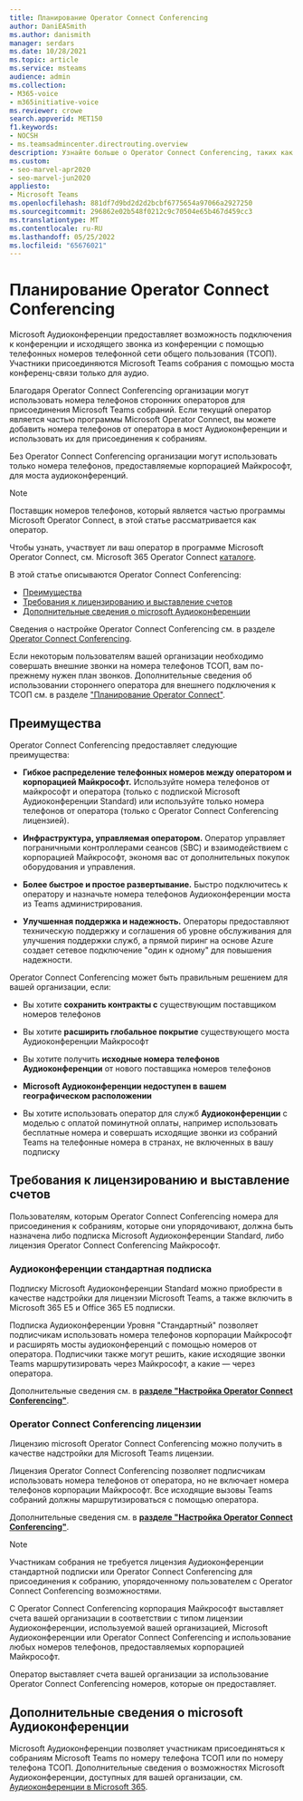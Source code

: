 ```yaml
---
title: Планирование Operator Connect Conferencing
author: DaniEASmith
ms.author: danismith
manager: serdars
ms.date: 10/28/2021
ms.topic: article
ms.service: msteams
audience: admin
ms.collection:
- M365-voice
- m365initiative-voice
ms.reviewer: crowe
search.appverid: MET150
f1.keywords:
- NOCSH
- ms.teamsadmincenter.directrouting.overview
description: Узнайте больше о Operator Connect Conferencing, таких как требования и планирование развертывания.
ms.custom:
- seo-marvel-apr2020
- seo-marvel-jun2020
appliesto:
- Microsoft Teams
ms.openlocfilehash: 881df7d9bd2d2d2bcbf6775654a97066a2927250
ms.sourcegitcommit: 296862e02b548f0212c9c70504e65b467d459cc3
ms.translationtype: MT
ms.contentlocale: ru-RU
ms.lasthandoff: 05/25/2022
ms.locfileid: "65676021"
---
```

# <a name="plan-for-operator-connect-conferencing"></a>Планирование Operator Connect Conferencing

Microsoft Аудиоконференции предоставляет возможность подключения к конференции и исходящего звонка из конференции с помощью телефонных номеров телефонной сети общего пользования (ТСОП).  Участники присоединяются Microsoft Teams собрания с помощью моста конференц-связи только для аудио.

Благодаря Operator Connect Conferencing организации могут использовать номера телефонов сторонних операторов для присоединения Microsoft Teams собраний. Если текущий оператор является частью программы Microsoft Operator Connect, вы можете добавить номера телефонов от оператора в мост Аудиоконференции и использовать их для присоединения к собраниям.

Без Operator Connect Conferencing организации могут использовать только номера телефонов, предоставляемые корпорацией Майкрософт, для моста аудиоконференций.

>[!NOTE]
>Поставщик номеров телефонов, который является частью программы Microsoft Operator Connect, в этой статье рассматривается как оператор.
>
>Чтобы узнать, участвует ли ваш оператор в программе Microsoft Operator Connect, см. Microsoft 365 Operator Connect [каталоге](https://cloudpartners.transform.microsoft.com/practices/microsoft-365-for-operators/directory).

В этой статье описываются Operator Connect Conferencing:

- [Преимущества](#benefits)
- [Требования к лицензированию и выставление счетов](#licensing-requirements-and-billing)
- [Дополнительные сведения о microsoft Аудиоконференции](#additional-information-on-microsoft-audio-conferencing)

Сведения о настройке Operator Connect Conferencing см. в разделе [Operator Connect Conferencing](operator-connect-conferencing-configure.md).

Если некоторым пользователям вашей организации необходимо совершать внешние звонки на номера телефонов ТСОП, вам по-прежнему нужен план звонков. Дополнительные сведения об использовании стороннего оператора для внешнего подключения к ТСОП см. в разделе ["Планирование Operator Connect"](operator-connect-plan.md).

## <a name="benefits"></a>Преимущества

Operator Connect Conferencing предоставляет следующие преимущества:

- **Гибкое распределение телефонных номеров между оператором и корпорацией Майкрософт.** Используйте номера телефонов от майкрософт и оператора (только с подпиской Microsoft Аудиоконференции Standard) или используйте только номера телефонов от оператора (только с Operator Connect Conferencing лицензией).

- **Инфраструктура, управляемая оператором.** Оператор управляет пограничными контроллерами сеансов (SBC) и взаимодействием с корпорацией Майкрософт, экономя вас от дополнительных покупок оборудования и управления.

- **Более быстрое и простое развертывание.** Быстро подключитесь к оператору и назначьте номера телефонов Аудиоконференции моста из Teams администрирования.

- **Улучшенная поддержка и надежность.** Операторы предоставляют техническую поддержку и соглашения об уровне обслуживания для улучшения поддержки служб, а прямой пиринг на основе Azure создает сетевое подключение "один к одному" для повышения надежности.

Operator Connect Conferencing может быть правильным решением для вашей организации, если:

- Вы хотите **сохранить контракты с** существующим поставщиком номеров телефонов

- Вы хотите **расширить глобальное покрытие** существующего моста Аудиоконференции Майкрософт

- Вы хотите получить **исходные номера телефонов Аудиоконференции** от нового поставщика номеров телефонов

- **Microsoft Аудиоконференции недоступен в вашем географическом расположении**

- Вы хотите использовать оператор для служб **Аудиоконференции** с моделью с оплатой поминутной оплаты, например использовать бесплатные номера и совершать исходящие звонки из собраний Teams на телефонные номера в странах, не включенных в вашу подписку

## <a name="licensing-requirements-and-billing"></a>Требования к лицензированию и выставление счетов

Пользователям, которым Operator Connect Conferencing номера для присоединения к собраниям, которые они упорядочивают, должна быть назначена либо подписка Microsoft Аудиоконференции Standard, либо лицензия Operator Connect Conferencing Майкрософт.

### <a name="audio-conferencing-standard-subscription"></a>Аудиоконференции стандартная подписка

Подписку Microsoft Аудиоконференции Standard можно приобрести в качестве надстройки для лицензии Microsoft Teams, а также включить в Microsoft 365 E5 и Office 365 E5 подписки.

Подписка Аудиоконференции Уровня "Стандартный" позволяет подписчикам использовать номера телефонов корпорации Майкрософт и расширять мосты аудиоконференций с помощью номеров от оператора. Подписчики также могут решить, какие исходящие звонки Teams маршрутизировать через Майкрософт, а какие — через оператора.

Дополнительные сведения см. в [**разделе "Настройка Operator Connect Conferencing"**](operator-connect-conferencing-configure.md).

### <a name="operator-connect-conferencing-license"></a>Operator Connect Conferencing лицензии

Лицензию microsoft Operator Connect Conferencing можно получить в качестве надстройки для Microsoft Teams лицензии.

Лицензия Operator Connect Conferencing позволяет подписчикам использовать номера телефонов от оператора, но не включает номера телефонов корпорации Майкрософт. Все исходящие вызовы Teams собраний должны маршрутизироваться с помощью оператора.

Дополнительные сведения см. в [**разделе "Настройка Operator Connect Conferencing"**](operator-connect-conferencing-configure.md).

>[!Note]
>Участникам собрания не требуется лицензия Аудиоконференции стандартной подписки или Operator Connect Conferencing для присоединения к собранию, упорядоченному пользователем с Operator Connect Conferencing возможностями.

С Operator Connect Conferencing корпорация Майкрософт выставляет счета вашей организации в соответствии с типом лицензии Аудиоконференции, используемой вашей организацией, Microsoft Аудиоконференции или Operator Connect Conferencing и использование любых номеров телефонов, предоставляемых корпорацией Майкрософт.

Оператор выставляет счета вашей организации за использование Operator Connect Conferencing номеров, которые он предоставляет.

## <a name="additional-information-on-microsoft-audio-conferencing"></a>Дополнительные сведения о microsoft Аудиоконференции

Microsoft Аудиоконференции позволяет участникам присоединяться к собраниям Microsoft Teams по номеру телефона ТСОП или по номеру телефона ТСОП. Дополнительные сведения о возможностях Microsoft Аудиоконференции, доступных для вашей организации, см. [Аудиоконференции в Microsoft 365](audio-conferencing-in-office-365.md).
